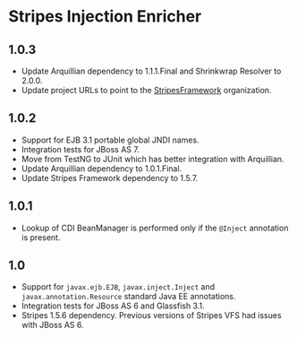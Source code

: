 # Stripes Injection Enricher

## 1.0.3

* Update Arquillian dependency to 1.1.1.Final and Shrinkwrap Resolver to 2.0.0.
* Update project URLs to point to the [StripesFramework](https://github.com/StripesFramework) organization.

## 1.0.2

* Support for EJB 3.1 portable global JNDI names.
* Integration tests for JBoss AS 7.
* Move from TestNG to JUnit which has better integration with Arquillian.
* Update Arquillian dependency to 1.0.1.Final.
* Update Stripes Framework dependency to 1.5.7.

## 1.0.1

* Lookup of CDI BeanManager is performed only if the `@Inject` annotation is present.

## 1.0

* Support for `javax.ejb.EJB`, `javax.inject.Inject` and `javax.annotation.Resource` standard Java EE annotations.
* Integration tests for JBoss AS 6 and Glassfish 3.1.
* Stripes 1.5.6 dependency. Previous versions of Stripes VFS had issues with JBoss AS 6.
